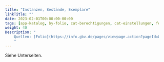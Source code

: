 ```yaml
---
title: "Instanzen, Bestände, Exemplare"
linkTitle: ""
date: 2023-02-01T00:00:00-00:00
tags: [app-katalog, by-folio, cat-berechtigungen, cat-einstellungen, for-admin]
weight: 40
Description: "
    Quellen: [Folio](https://info.gbv.de/pages/viewpage.action?pageId=852492532) & [GBV](https://docs.folio.org/docs/settings/settings_inventory/settings_inventory/#settings--inventory--fast-add )
    "
---
```


Siehe Unterseiten.
